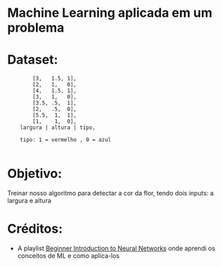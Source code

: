 # Machine Learning aplicada em um problema

# Dataset:
```
        [3,   1.5, 1],
        [2,   1,   0],
        [4,   1.5, 1],
        [3,   1,   0],
        [3.5, .5,  1],
        [2,   .5,  0],
        [5.5,  1,  1],
        [1,    1,  0],
    largura | altura | tipo,
    
    tipo: 1 = vermelho , 0 = azul
        
```
# Objetivo:
Treinar nosso algoritmo para detectar a cor da flor, tendo dois inputs: a largura e altura

# Créditos:

* A playlist [Beginner Introduction to Neural Networks](https://www.youtube.com/playlist?list=PLxt59R_fWVzT9bDxA76AHm3ig0Gg9S3So) onde aprendi os conceitos de ML e como aplica-los
